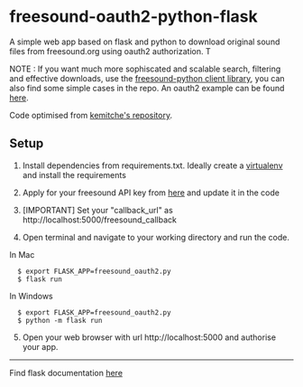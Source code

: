 # freesound-oauth2-python-flask
A simple web app based on flask and python to download original sound files from freesound.org using oauth2 authorization. T

NOTE : If you want much more sophiscated and scalable search, filtering and effective downloads, use the [freesound-python client library](https://github.com/MTG/freesound-python), you can also find some simple cases in the repo. An oauth2 example can be found [here](https://github.com/albincorreya/smc_masterthesis2017/blob/master/fs_text_search_oauth2downloader.py).

Code optimised from [kemitche's repository](https://gist.github.com/kemitche/9749639).


## Setup

1. Install dependencies from requirements.txt. Ideally create a [virtualenv](http://python-guide-pt-br.readthedocs.io/en/latest/dev/virtualenvs/) and install the requirements

2. Apply for your freesound API key from [here](http://freesound.org/apiv2/apply/) and update it in the code

3. [IMPORTANT] Set your "callback_url" as http://localhost:5000/freesound_callback

4. Open terminal and navigate to your working directory and run the code.

  In Mac

      $ export FLASK_APP=freesound_oauth2.py
      $ flask run

  In Windows

      $ export FLASK_APP=freesound_oauth2.py
      $ python -m flask run
 
 5. Open your web browser with url http://localhost:5000 and authorise your app.
 
_________________________
 
 Find flask documentation [here](http://flask.pocoo.org/docs/0.12/quickstart/#a-minimal-application)
   
